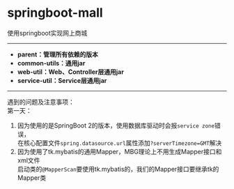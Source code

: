 # springboot-mall
使用springboot实现网上商城


----------
- **parent：管理所有依赖的版本**
- **common-utils：通用jar**
- **web-util：Web、Controller层通用jar**
- **service-util：Service层通用jar**

----------
遇到的问题及注意事项：            
第一天：    
1. 因为使用的是SpringBoot 2的版本，使用数据库驱动时会报`service zone`错误， <br/> 
   在核心配置文件`spring.datasource.url`属性添加`?serverTimezone=GMT`解决    <br/> 
2. 因为使用了tk.mybatis的通用Mapper，MBG理论上不用生成Mapper接口和xml文件 <br/> 
   启动类的`@MapperScan`要使用tk.mybatis的，我们的Mapper接口要继承tk的Mapper<Class>类 <br/>       
